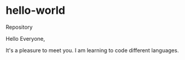 # hello-world
Repository

Hello Everyone,

It's a pleasure to meet you. I am learning to code different languages.
